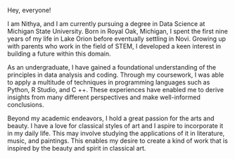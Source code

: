 Hey, everyone!

I am Nithya, and I am currently pursuing a degree in Data Science at Michigan State University. Born in Royal Oak, Michigan, I spent the first nine years of my life in Lake Orion before eventually settling in Novi. Growing up with parents who work in the field of STEM, I developed a keen interest in building a future within this domain. 

As an undergraduate, I have gained a foundational understanding of the principles in data analysis and coding. Through my coursework, I was able to apply a multitude of techniques in programming languages such as Python, R Studio, and C ++. These experiences have enabled me to derive insights from many different perspectives and make well-informed conclusions.

Beyond my academic endeavors, I hold a great passion for the arts and beauty. I have a love for classical styles of art and I aspire to incorporate it in my daily life. This may involve studying the applications of it in literature, music, and paintings. This enables my desire to create a kind of work that is inspired by the beauty and spirit in classical art.
